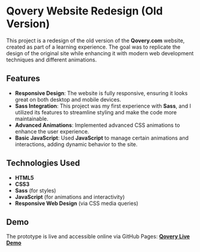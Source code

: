 # Qovery Website Redesign (Old Version)

This project is a redesign of the old version of the **Qovery.com** website, created as part of a learning experience. The goal was to replicate the design of the original site while enhancing it with modern web development techniques and different animations.

## Features

- **Responsive Design**: The website is fully responsive, ensuring it looks great on both desktop and mobile devices.
- **Sass Integration**: This project was my first experience with **Sass**, and I utilized its features to streamline styling and make the code more maintainable.
- **Advanced Animations**: Implemented advanced CSS animations to enhance the user experience.
- **Basic JavaScript**: Used **JavaScript** to manage certain animations and interactions, adding dynamic behavior to the site.

## Technologies Used

- **HTML5**
- **CSS3**
- **Sass** (for styles)
- **JavaScript** (for animations and interactivity)
- **Responsive Web Design** (via CSS media queries)

## Demo

The prototype is live and accessible online via GitHub Pages:
[**Qovery Live Demo**](<https://simoncassan.github.io/DWWM-2024_2025_Integration_de_maquettes/Qovery/>)
